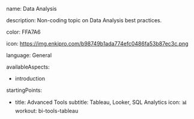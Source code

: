 name: Data Analysis

description: Non-coding topic on Data Analysis best practices.

color: FFA7A6

icon: https://img.enkipro.com/b98749b1ada774efc0486fa53b87ec3c.png

language: General

availableAspects:
  - introduction

startingPoints:
  - title: Advanced Tools
    subtitle: Tableau, Looker, SQL Analytics
    icon: 📊
    workout: bi-tools-tableau
